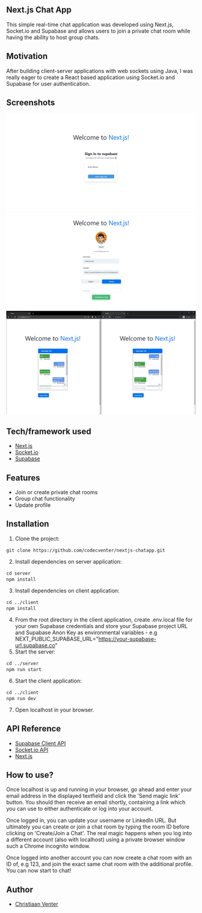 ## Next.js Chat App
This simple real-time chat application was developed using Next.js, Socket.io and Supabase and allows users to join a private chat room while having the ability to host group chats.

## Motivation
After building client-server applications with web sockets using Java, I was really eager to create a React based application using Socket.io and Supabase for user authentication.

## Screenshots
![login](img/login.jpg)
![home](img/home.jpg)
![chat](img/chat.jpg)

## Tech/framework used
- [Next.js](https://nextjs.org/)
- [Socket.io](https://socket.io/)
- [Supabase](https://supabase.com/)

## Features
- Join or create private chat rooms
- Group chat functionality
- Update profile

## Installation
1. Clone the project:
```
git clone https://github.com/codecventer/nextjs-chatapp.git
```
2. Install dependencies on server application:
```
cd server
npm install
```
3. Install dependencies on client application:
```
cd ../client
npm install
```
4. From the root directory in the client application, create .env.local file for your own Supabase credentials and store your Supabase project URL and Supabase Anon Key as environmental variables - e.g NEXT_PUBLIC_SUPABASE_URL="https://your-supabase-url.supabase.co"
5. Start the server:
```
cd ../server
npm run start
```
6. Start the client application:
```
cd ../client
npm run dev
```
7. Open localhost in your browser.

## API Reference
- [Supabase Client API](https://supabase.com/docs/reference/javascript/supabase-client)
- [Socket.io API](https://socket.io/docs/v4/)
- [Next.js](https://nextjs.org/)

## How to use?
Once localhost is up and running in your browser, go ahead and enter your email address in the displayed textfield and click the 'Send magic link' button. You should then receive an email shortly, containing a link which you can use to either authenticate or log into your account.

Once logged in, you can update your username or LinkedIn URL. But ultimately you can create or join a chat room by typing the room ID before clicking on 'Create/Join a Chat'. The real magic happens when you log into a different account (also with localhost) using a private browser window such a Chrome incognito window.

Once logged into another account you can now create a chat room with an ID of, e.g 123, and join the exact same chat room with the additional profile. You can now start to chat!

## Author
- [Christiaan Venter](https://github.com/codecventer)
